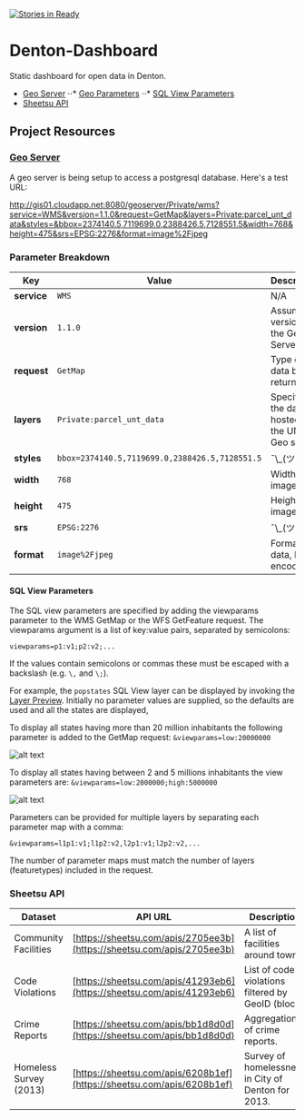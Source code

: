 [![Stories in Ready](https://badge.waffle.io/OpenDenton/Denton-Dashboard.png?label=ready&title=Ready)](https://waffle.io/OpenDenton/Denton-Dashboard)
# Denton-Dashboard
Static dashboard for open data in Denton.

* [Geo Server](#geo-server)
⋅⋅* [Geo Parameters](#parameter-breakdown)
⋅⋅* [SQL View Parameters](#geo-server)
* [Sheetsu API](#sheetsu-api)

## Project Resources

### <a href="http://docs.geoserver.org/stable/en/user/data/database/sqlview.html" target="_blank">Geo Server</a>

A geo server is being setup to access a postgresql database. Here's a test URL:

<a href="http://gis01.cloudapp.net:8080/geoserver/Private/wms?service=WMS&version=1.1.0&request=GetMap&layers=Private:parcel_unt_data&styles=&bbox=2374140.5,7119699.0,2388426.5,7128551.5&width=768&height=475&srs=EPSG:2276&format=image%2Fjpeg" target="_blank">http://gis01.cloudapp.net:8080/geoserver/Private/wms?service=WMS&version=1.1.0&request=GetMap&layers=Private:parcel_unt_data&styles=&bbox=2374140.5,7119699.0,2388426.5,7128551.5&width=768&height=475&srs=EPSG:2276&format=image%2Fjpeg</a>


### Parameter Breakdown
Key | Value | Description
--- | --- | ---------------
**service** | `WMS` | N/A
**version** | `1.1.0` | Assumed version of the Geo Server
**request** | `GetMap` | Type of data being returned
**layers** | `Private:parcel_unt_data` | Specific to the data hosted on the UNT Geo server.
**styles** | `bbox=2374140.5,7119699.0,2388426.5,7128551.5` | ¯\\\_(ツ)\_/¯
**width** | `768` | Width of image in px
**height** | `475` | Height of image in px
**srs** | `EPSG:2276` | ¯\\\_(ツ)\_/¯
**format** | `image%2Fjpeg` | Format of data, HTML encoded.

#### SQL View Parameters

The SQL view parameters are specified by adding the viewparams parameter to the WMS GetMap or the WFS GetFeature request. The viewparams argument is a list of key:value pairs, separated by semicolons:

`viewparams=p1:v1;p2:v2;...`

If the values contain semicolons or commas these must be escaped with a backslash (e.g. `\,` and `\;`).

For example, the `popstates` SQL View layer can be displayed by invoking the [Layer Preview](http://docs.geoserver.org/stable/en/user/webadmin/layerpreview/index.html#layerpreview). Initially no parameter values are supplied, so the defaults are used and all the states are displayed,

To display all states having more than 20 million inhabitants the following parameter is added to the GetMap request: `&viewparams=low:20000000`

![alt text](http://docs.geoserver.org/stable/en/user/_images/sqlview-20millions.png "20 million inhabitants")

To display all states having between 2 and 5 millions inhabitants the view parameters are: `&viewparams=low:2000000;high:5000000`

![alt text](http://docs.geoserver.org/stable/en/user/_images/sqlview-2m-5m.png "2 - 5 million inhabitants")

Parameters can be provided for multiple layers by separating each parameter map with a comma:

`&viewparams=l1p1:v1;l1p2:v2,l2p1:v1;l2p2:v2,...`

The number of parameter maps must match the number of layers (featuretypes) included in the request.

### Sheetsu API

Dataset | API URL | Description
------- | ------- | ---------------
Community Facilities | [https://sheetsu.com/apis/2705ee3b](https://sheetsu.com/apis/2705ee3b) | A list of facilities around town.
Code Violations | [https://sheetsu.com/apis/41293eb6](https://sheetsu.com/apis/41293eb6) | List of code violations filtered by GeoID (block)
Crime Reports | [https://sheetsu.com/apis/bb1d8d0d](https://sheetsu.com/apis/bb1d8d0d) | Aggregation of crime reports.
Homeless Survey (2013) | [https://sheetsu.com/apis/6208b1ef](https://sheetsu.com/apis/6208b1ef) | Survey of homelessness in City of Denton for 2013.
